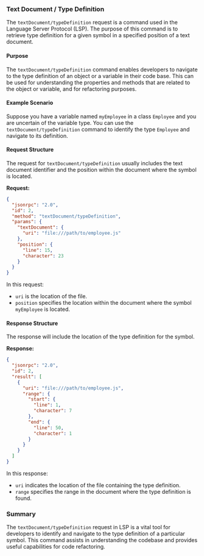 ### Text Document / Type Definition

The `textDocument/typeDefinition` request is a command used in the Language Server Protocol (LSP). The purpose of this command is to retrieve type definition for a given symbol in a specified position of a text document.

#### Purpose

The `textDocument/typeDefinition` command enables developers to navigate to the type definition of an object or a variable in their code base. This can be used for understanding the properties and methods that are related to the object or variable, and for refactoring purposes.

#### Example Scenario

Suppose you have a variable named `myEmployee` in a class `Employee` and you are uncertain of the variable type. You can use the `textDocument/typeDefinition` command to identify the type `Employee` and navigate to its definition.

#### Request Structure

The request for `textDocument/typeDefinition` usually includes the text document identifier and the position within the document where the symbol is located.

**Request:**

```json
{
  "jsonrpc": "2.0",
  "id": 2,
  "method": "textDocument/typeDefinition",
  "params": {
    "textDocument": {
      "uri": "file:///path/to/employee.js"
    },
    "position": {
      "line": 15,
      "character": 23
    }
  }
}
```

In this request:
- `uri` is the location of the file.
- `position` specifies the location within the document where the symbol `myEmployee` is located.

#### Response Structure

The response will include the location of the type definition for the symbol.

**Response:**

```json
{
  "jsonrpc": "2.0",
  "id": 2,
  "result": [
    {
      "uri": "file:///path/to/employee.js",
      "range": {
        "start": {
          "line": 1,
          "character": 7
        },
        "end": {
          "line": 50,
          "character": 1
        }
      }
    }
  ]
}
```

In this response:
- `uri` indicates the location of the file containing the type definition.
- `range` specifies the range in the document where the type definition is found.

### Summary

The `textDocument/typeDefinition` request in LSP is a vital tool for developers to identify and navigate to the type definition of a particular symbol. This command assists in understanding the codebase and provides useful capabilities for code refactoring.